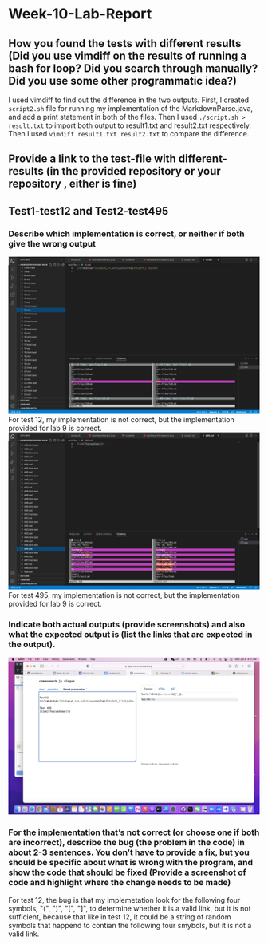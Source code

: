 # Week-10-Lab-Report 

## How you found the tests with different results (Did you use vimdiff on the results of running a bash for loop? Did you search through manually? Did you use some other programmatic idea?)
I used vimdiff to find out the difference in the two outputs. First, I created `script2.sh` file for running my implementation of the MarkdownParse.java, and add a print statement in both of the files. Then I used `./script.sh > result.txt` to import both output to result1.txt and result2.txt respectively. Then I used `vimdiff result1.txt result2.txt` to compare the difference.

## Provide a link to the test-file with different-results (in the provided repository or your repository , either is fine)

## Test1-test12 and Test2-test495
### Describe which implementation is correct, or neither if both give the wrong output
![](test12.png)
For test 12, my implementation is not correct, but the implementation provided for lab 9 is correct. 
![](test495.png)
For test 495, my implementation is not correct, but the implementation provided for lab 9 is correct. 
### Indicate both actual outputs (provide screenshots) and also what the expected output is (list the links that are expected in the output).
![](commonMarkDemo.png)
### For the implementation that’s not correct (or choose one if both are incorrect), describe the bug (the problem in the code) in about 2-3 sentences. You don’t have to provide a fix, but you should be specific about what is wrong with the program, and show the code that should be fixed (Provide a screenshot of code and highlight where the change needs to be made)
For test 12, the bug is that my implemetation look for the following four symbols, "(", ")", "[", "]", to determine whether it is a valid link, but it is not sufficient, because that like in test 12, it could be a string of random symbols that happend to contian the following four smybols, but it is not a valid link.


